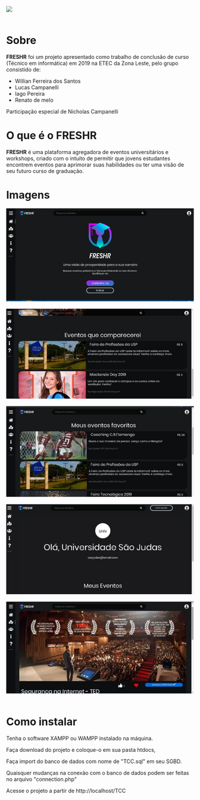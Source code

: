 <img src= "./images/logohorizontal.png">
<br><br>

# Sobre

**FRESHR** foi um projeto apresentado como trabalho de conclusão de curso (Técnico em informática) em 2019 na ETEC da Zona Leste, pelo grupo consistido de: 
- Willian Ferreira dos Santos
- Lucas Campanelli
- Iago Pereira
- Renato de melo

Participação especial de Nicholas Campanelli

# O que é o FRESHR

**FRESHR** é uma plataforma agregadora de eventos universitários e workshops, criado com o intuito de permitir que jovens estudantes encontrem eventos para aprimorar suas habilidades ou ter uma visão de seu futuro curso de graduação.

# Imagens

<img src = "./images/tcc2 (2).png"><br><br>
<img src = "./images/tcc4 (2).jpg"><br><br>
<img src = "./images/tcc5 (2).jpg"><br><br>
<img src = "./images/tcc6 (2).jpg"><br><br>
<img src = "./images/tcc8 (2).jpg"><br><br>

# Como instalar

Tenha o software XAMPP ou WAMPP instalado na máquina.

Faça download do projeto e coloque-o em sua pasta htdocs, 

Faça import do banco de dados com nome de "TCC.sql" em seu SGBD.

Quaisquer mudanças na conexão com o banco de dados podem ser feitas no arquivo "connection.php"

Acesse o projeto a partir de http://localhost/TCC
